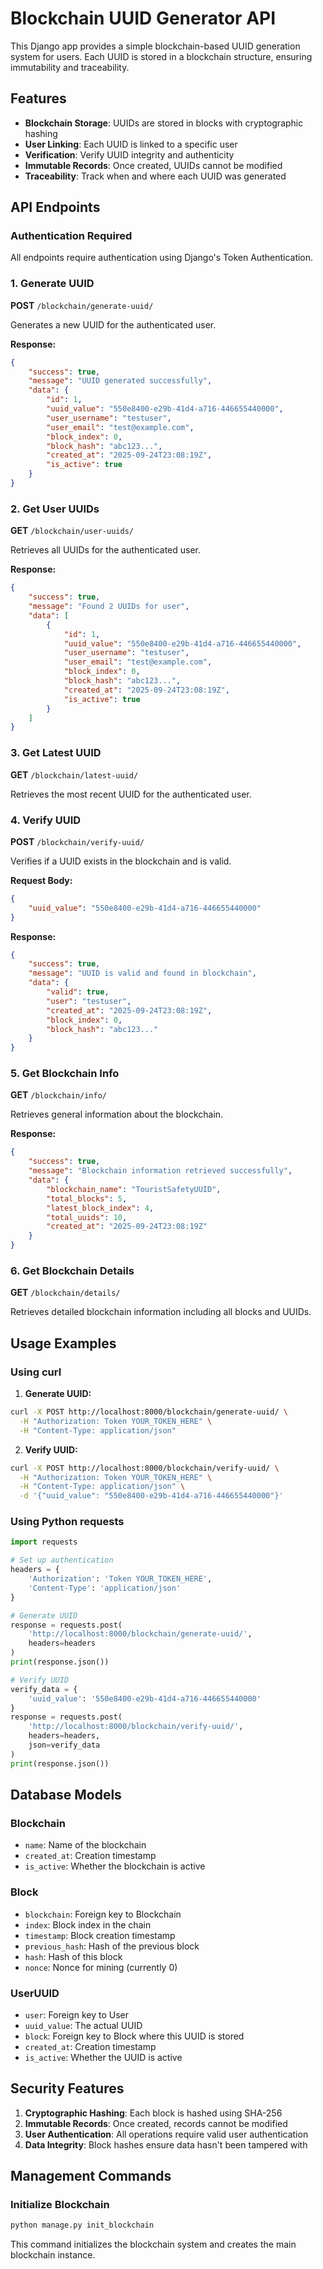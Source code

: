 # Blockchain UUID Generator API

This Django app provides a simple blockchain-based UUID generation system for users. Each UUID is stored in a blockchain structure, ensuring immutability and traceability.

## Features

- **Blockchain Storage**: UUIDs are stored in blocks with cryptographic hashing
- **User Linking**: Each UUID is linked to a specific user
- **Verification**: Verify UUID integrity and authenticity
- **Immutable Records**: Once created, UUIDs cannot be modified
- **Traceability**: Track when and where each UUID was generated

## API Endpoints

### Authentication Required
All endpoints require authentication using Django's Token Authentication.

### 1. Generate UUID
**POST** `/blockchain/generate-uuid/`

Generates a new UUID for the authenticated user.

**Response:**
```json
{
    "success": true,
    "message": "UUID generated successfully",
    "data": {
        "id": 1,
        "uuid_value": "550e8400-e29b-41d4-a716-446655440000",
        "user_username": "testuser",
        "user_email": "test@example.com",
        "block_index": 0,
        "block_hash": "abc123...",
        "created_at": "2025-09-24T23:08:19Z",
        "is_active": true
    }
}
```

### 2. Get User UUIDs
**GET** `/blockchain/user-uuids/`

Retrieves all UUIDs for the authenticated user.

**Response:**
```json
{
    "success": true,
    "message": "Found 2 UUIDs for user",
    "data": [
        {
            "id": 1,
            "uuid_value": "550e8400-e29b-41d4-a716-446655440000",
            "user_username": "testuser",
            "user_email": "test@example.com",
            "block_index": 0,
            "block_hash": "abc123...",
            "created_at": "2025-09-24T23:08:19Z",
            "is_active": true
        }
    ]
}
```

### 3. Get Latest UUID
**GET** `/blockchain/latest-uuid/`

Retrieves the most recent UUID for the authenticated user.

### 4. Verify UUID
**POST** `/blockchain/verify-uuid/`

Verifies if a UUID exists in the blockchain and is valid.

**Request Body:**
```json
{
    "uuid_value": "550e8400-e29b-41d4-a716-446655440000"
}
```

**Response:**
```json
{
    "success": true,
    "message": "UUID is valid and found in blockchain",
    "data": {
        "valid": true,
        "user": "testuser",
        "created_at": "2025-09-24T23:08:19Z",
        "block_index": 0,
        "block_hash": "abc123..."
    }
}
```

### 5. Get Blockchain Info
**GET** `/blockchain/info/`

Retrieves general information about the blockchain.

**Response:**
```json
{
    "success": true,
    "message": "Blockchain information retrieved successfully",
    "data": {
        "blockchain_name": "TouristSafetyUUID",
        "total_blocks": 5,
        "latest_block_index": 4,
        "total_uuids": 10,
        "created_at": "2025-09-24T23:08:19Z"
    }
}
```

### 6. Get Blockchain Details
**GET** `/blockchain/details/`

Retrieves detailed blockchain information including all blocks and UUIDs.

## Usage Examples

### Using curl

1. **Generate UUID:**
```bash
curl -X POST http://localhost:8000/blockchain/generate-uuid/ \
  -H "Authorization: Token YOUR_TOKEN_HERE" \
  -H "Content-Type: application/json"
```

2. **Verify UUID:**
```bash
curl -X POST http://localhost:8000/blockchain/verify-uuid/ \
  -H "Authorization: Token YOUR_TOKEN_HERE" \
  -H "Content-Type: application/json" \
  -d '{"uuid_value": "550e8400-e29b-41d4-a716-446655440000"}'
```

### Using Python requests

```python
import requests

# Set up authentication
headers = {
    'Authorization': 'Token YOUR_TOKEN_HERE',
    'Content-Type': 'application/json'
}

# Generate UUID
response = requests.post(
    'http://localhost:8000/blockchain/generate-uuid/',
    headers=headers
)
print(response.json())

# Verify UUID
verify_data = {
    'uuid_value': '550e8400-e29b-41d4-a716-446655440000'
}
response = requests.post(
    'http://localhost:8000/blockchain/verify-uuid/',
    headers=headers,
    json=verify_data
)
print(response.json())
```

## Database Models

### Blockchain
- `name`: Name of the blockchain
- `created_at`: Creation timestamp
- `is_active`: Whether the blockchain is active

### Block
- `blockchain`: Foreign key to Blockchain
- `index`: Block index in the chain
- `timestamp`: Block creation timestamp
- `previous_hash`: Hash of the previous block
- `hash`: Hash of this block
- `nonce`: Nonce for mining (currently 0)

### UserUUID
- `user`: Foreign key to User
- `uuid_value`: The actual UUID
- `block`: Foreign key to Block where this UUID is stored
- `created_at`: Creation timestamp
- `is_active`: Whether the UUID is active

## Security Features

1. **Cryptographic Hashing**: Each block is hashed using SHA-256
2. **Immutable Records**: Once created, records cannot be modified
3. **User Authentication**: All operations require valid user authentication
4. **Data Integrity**: Block hashes ensure data hasn't been tampered with

## Management Commands

### Initialize Blockchain
```bash
python manage.py init_blockchain
```

This command initializes the blockchain system and creates the main blockchain instance.

